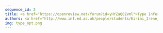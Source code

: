 ```yaml
---
sequence_id: 2
title: <a href="https://openreview.net/forum?id=yHYZaQ0Zvml">Type Inference as Optimization</a>
authors: <a href="http://www.inf.ed.ac.uk/people/students/Eirini_Irene_Vlassi_Pandi.html">Eirene Vlassi Pandi</a>, <a href="https://earlbarr.com/">Earl Barr</a>, <a href="https://www.microsoft.com/en-us/research/people/adg/">Andrew D. Gordon</a>, <a href="https://homepages.inf.ed.ac.uk/csutton/">Charles Sutton</a>
img: type_opt.png
---
```

